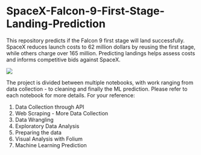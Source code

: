 # SpaceX-Falcon-9-First-Stage-Landing-Prediction
This repository predicts if the Falcon 9 first stage will land successfully. SpaceX reduces launch costs to 62 million dollars by reusing the first stage, while others charge over 165 million. Predicting landings helps assess costs and informs competitive bids against SpaceX.

![](https://cf-courses-data.s3.us.cloud-object-storage.appdomain.cloud/IBMDeveloperSkillsNetwork-DS0701EN-SkillsNetwork/lab_v2/images/landing_1.gif)

The project is divided between multiple notebooks, with work ranging from data collection - to cleaning and finally the ML prediction. Please refer to each notebook for more details. 
For your reference:
1. Data Collection through API
2. Web Scraping - More Data Collection
3. Data Wrangling
4. Exploratory Data Analysis
5. Preparing the data
6. Visual Analysis with Folium
7. Machine Learning Prediction
